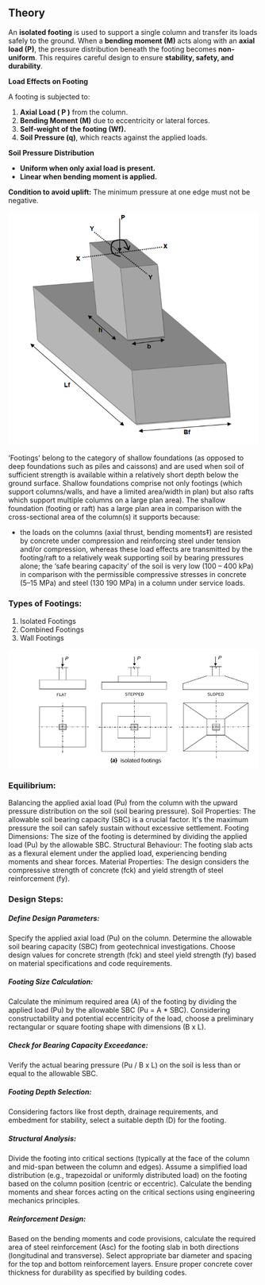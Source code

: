 ## Theory

An **isolated footing** is used to support a single column and transfer its loads safely to the ground. When a **bending moment (M)** acts along with an **axial load (P)**, the pressure distribution beneath the footing becomes **non-uniform**. This requires careful design to ensure **stability, safety, and durability**.

**Load Effects on Footing**

A footing is subjected to:

1.  **Axial Load ( P )** from the column.
2.  **Bending Moment (M)** due to eccentricity or lateral forces.
3.  **Self-weight of the footing (Wf).**
4.  **Soil Pressure (q)**, which reacts against the applied loads.

**Soil Pressure Distribution**

-   **Uniform when only axial load is present.**
-   **Linear when bending moment is applied.**

**Condition to avoid uplift:** The minimum pressure at one edge must not be negative.

![1](images/figure1.png)

‘Footings’ belong to the category of shallow foundations (as opposed to deep foundations such as piles and caissons) and are used when soil of sufficient strength is available within a relatively short depth below the ground surface.  Shallow foundations comprise not only footings (which support columns/walls, and have a limited area/width in plan) but also rafts which support multiple columns on a large plan area).  The shallow foundation (footing or raft) has a large plan area in comparison with the cross-sectional area of the column(s) it supports because: 
- the loads on the columns (axial thrust, bending moments‡) are resisted by concrete under compression and reinforcing steel under tension and/or compression, whereas these load effects are transmitted by the footing/raft to a relatively weak supporting soil by bearing pressures alone; 
the ‘safe bearing capacity’ of the soil is very low (100 – 400 kPa) in comparison with the permissible compressive stresses in concrete (5–15 MPa) and steel (130 190 MPa) in a column under service loads.

### Types of Footings:
1) Isolated Footings
2) Combined Footings
3) Wall Footings

![2](images/figure2.png)

### Equilibrium: 
Balancing the applied axial load (Pu) from the column with the upward pressure distribution on the soil (soil bearing pressure).
Soil Properties: The allowable soil bearing capacity (SBC) is a crucial factor. It's the maximum pressure the soil can safely sustain without excessive settlement.
Footing Dimensions: The size of the footing is determined by dividing the applied load (Pu) by the allowable SBC.
Structural Behaviour: The footing slab acts as a flexural element under the applied load, experiencing bending moments and shear forces.
Material Properties: The design considers the compressive strength of concrete (fck) and yield strength of steel reinforcement (fy).

### Design Steps:

##### Define Design Parameters:
Specify the applied axial load (Pu) on the column.
Determine the allowable soil bearing capacity (SBC) from geotechnical investigations.
Choose design values for concrete strength (fck) and steel yield strength (fy) based on material specifications and code requirements.

##### Footing Size Calculation:
Calculate the minimum required area (A) of the footing by dividing the applied load (Pu) by the allowable SBC (Pu = A * SBC).
Considering constructability and potential eccentricity of the load, choose a preliminary rectangular or square footing shape with dimensions (B x L).

##### Check for Bearing Capacity Exceedance: 
Verify the actual bearing pressure (Pu / B x L) on the soil is less than or equal to the allowable SBC.

##### Footing Depth Selection: 
Considering factors like frost depth, drainage requirements, and embedment for stability, select a suitable depth (D) for the footing.

##### Structural Analysis:
Divide the footing into critical sections (typically at the face of the column and mid-span between the column and edges).
Assume a simplified load distribution (e.g., trapezoidal or uniformly distributed load) on the footing based on the column position (centric or eccentric).
Calculate the bending moments and shear forces acting on the critical sections using engineering mechanics principles.

##### Reinforcement Design:
Based on the bending moments and code provisions, calculate the required area of steel reinforcement (Asc) for the footing slab in both directions (longitudinal and transverse).
Select appropriate bar diameter and spacing for the top and bottom reinforcement layers.
Ensure proper concrete cover thickness for durability as specified by building codes.
